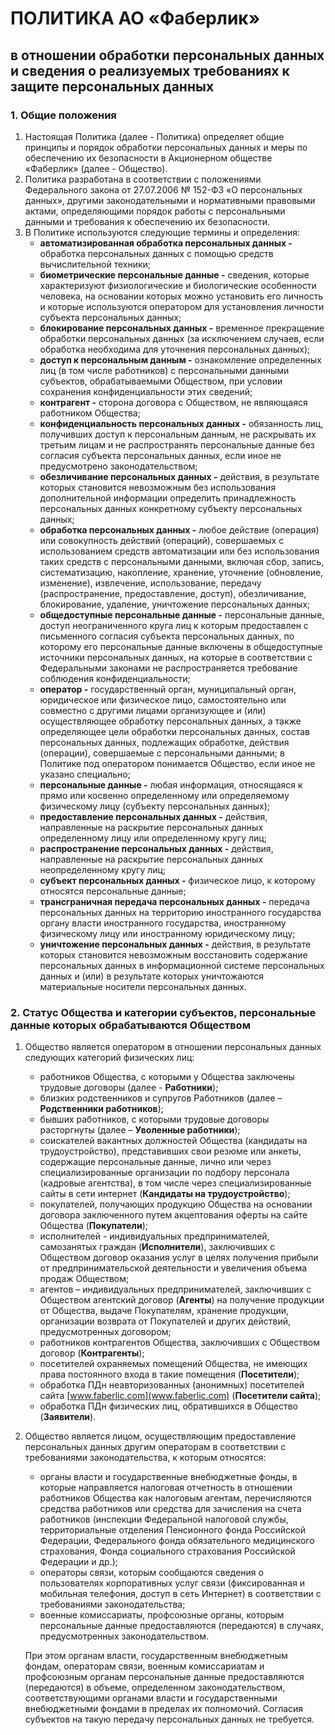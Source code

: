 # **ПОЛИТИКА АО «Фаберлик»**

## **в отношении обработки персональных данных и сведения о реализуемых требованиях к защите персональных данных**

### 1. **Общие положения**
   1. Настоящая Политика (далее - Политика) определяет общие принципы и порядок обработки персональных данных и меры по обеспечению их безопасности в Акционерном обществе «Фаберлик» (далее - Общество).  
   2. Политика разработана в соответствии с положениями Федерального закона от 27.07.2006 № 152-ФЗ «О персональных данных», другими законодательными и нормативными правовыми актами, определяющими порядок работы с персональными данными и требования к обеспечению их безопасности.  
   3. В Политике используются следующие термины и определения:
      - **автоматизированная обработка персональных данных -** обработка персональных данных с помощью средств вычислительной техники;
      - **биометрические персональные данные -** сведения, которые характеризуют физиологические и биологические особенности человека, на основании которых можно установить его личность и которые используются оператором для установления личности субъекта персональных данных;
      - **блокирование персональных данных -** временное прекращение обработки персональных данных (за исключением случаев, если обработка необходима для уточнения персональных данных);
      - **доступ к персональным данным -** ознакомление определенных лиц (в том числе работников) с персональными данными субъектов, обрабатываемыми Обществом, при условии сохранения конфиденциальности этих сведений;
      - **контрагент -** сторона договора с Обществом, не являющаяся работником Общества;
      - **конфиденциальность персональных данных -** обязанность лиц, получивших доступ к персональным данным, не раскрывать их третьим лицам и не распространять персональные данные без согласия субъекта персональных данных, если иное не предусмотрено законодательством;
      - **обезличивание персональных данных -** действия, в результате которых становится невозможным без использования дополнительной информации определить принадлежность персональных данных конкретному субъекту персональных данных;
      - **обработка персональных данных -** любое действие (операция) или совокупность действий (операций), совершаемых с использованием средств автоматизации или без использования таких средств с персональными данными, включая сбор, запись, систематизацию, накопление, хранение, уточнение (обновление, изменение), извлечение, использование, передачу (распространение, предоставление, доступ), обезличивание, блокирование, удаление, уничтожение персональных данных;
      - **общедоступные персональные данные -** персональные данные, доступ неограниченного круга лиц к которым предоставлен с письменного согласия субъекта персональных данных, по которому его персональные данные включены в общедоступные источники персональных данных, на которые в соответствии с Федеральными законами не распространяется требование соблюдения конфиденциальности;
      - **оператор -** государственный орган, муниципальный орган, юридическое или физическое лицо, самостоятельно или совместно с другими лицами организующее и (или) осуществляющее обработку персональных данных, а также определяющее цели обработки персональных данных, состав персональных данных, подлежащих обработке, действия (операции), совершаемые с персональными данными; в Политике под оператором понимается Общество, если иное не указано специально;
      - **персональные данные -** любая информация, относящаяся к прямо или косвенно определенному или определяемому физическому лицу (субъекту персональных данных);
      - **предоставление персональных данных -** действия, направленные на раскрытие персональных данных определенному лицу или определенному кругу лиц;
      - **распространение персональных данных -** действия, направленные на раскрытие персональных данных неопределенному кругу лиц;
      - **субъект персональных данных -** физическое лицо, к которому относятся персональные данные;
      - **трансграничная передача персональных данных -** передача персональных данных на территорию иностранного государства органу власти иностранного государства, иностранному физическому лицу или иностранному юридическому лицу;
      - **уничтожение персональных данных -** действия, в результате которых становится невозможным восстановить содержание персональных данных в информационной системе персональных данных и (или) в результате которых уничтожаются материальные носители персональных данных.

### 2. **Статус Общества и категории субъектов, персональные данные которых обрабатываются Обществом**
   1. Общество является оператором в отношении персональных данных следующих категорий физических лиц:
      - работников Общества, с которыми у Общества заключены трудовые договоры (далее - **Работники**);
      - близких родственников и супругов Работников (далее – **Родственники работников**);
      - бывших работников, с которыми трудовые договоры расторгнуты (далее – **Уволенные работники**);
      - соискателей вакантных должностей Общества (кандидаты на трудоустройство), представивших свои резюме или анкеты, содержащие персональные данные, лично или через специализированные организации по подбору персонала (кадровые агентства), в том числе через специализированные сайты в сети интернет (**Кандидаты на трудоустройство**);
      - покупателей, получающих продукцию Общества на основании договора заключенного путем акцептования оферты на сайте Общества (**Покупатели**);
      - исполнителей - индивидуальных предпринимателей, самозанятых граждан (**Исполнители**), заключивших с Обществом договор оказания услуг в целях получения прибыли от предпринимательской деятельности и увеличения объема продаж Обществом;
      - агентов – индивидуальных предпринимателей, заключивших с Обществом агентский договор (**Агенты**) на получение продукции от Общества, выдаче Покупателям, хранение продукции, организации возврата от Покупателей и других действий, предусмотренных договором;
      - работников контрагентов Общества, заключивших с Обществом договор (**Контрагенты**);
      - посетителей охраняемых помещений Общества, не имеющих права постоянного входа в такие помещения (**Посетители**);
      - обработка ПДн неавторизованных (анонимных) посетителей сайта [www.faberlic.com](www.faberlic.com) (**Посетители сайта**);
      - обработка ПДн физических лиц, обратившихся в Общество (**Заявители**).
   2. Общество является лицом, осуществляющим предоставление персональных данных другим операторам в соответствии с требованиями законодательства, к которым относятся:
      - органы власти и государственные внебюджетные фонды, в которые направляется налоговая отчетность в отношении работников Общества как налоговым агентам, перечисляются средства работников или средства для зачисления на счета работников (инспекции Федеральной налоговой службы, территориальные отделения Пенсионного фонда Российской Федерации, Федерального фонда обязательного медицинского страхования, Фонда социального страхования Российской Федерации и др.);
      - операторы связи, которым сообщаются сведения о пользователях корпоративных услуг связи (фиксированная и мобильная телефония, доступ в сеть Интернет) в соответствии с требованиями законодательства;
      - военные комиссариаты, профсоюзные органы, которым персональные данные предоставляются (передаются) в случаях, предусмотренных законодательством.
      
      При этом органам власти, государственным внебюджетным фондам, операторам связи, военным комиссариатам и профсоюзным органам персональные данные предоставляются (передаются) в объеме, определенном законодательством, соответствующими органами власти и государственными внебюджетными фондами в пределах их полномочий. Согласия субъектов на такую передачу персональных данных не требуется.
